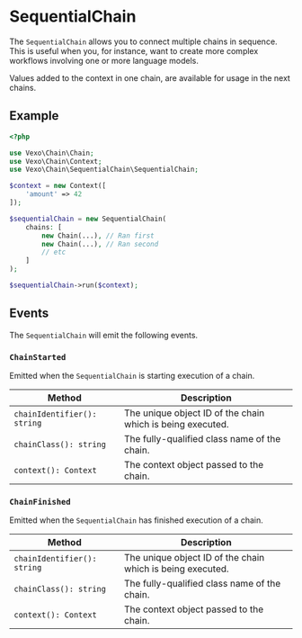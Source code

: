 # SequentialChain

The `SequentialChain` allows you to connect multiple chains in sequence. This is useful when you, for instance, want to create more complex workflows involving one or more language models.

Values added to the context in one chain, are available for usage in the next chains.

## Example

```php
<?php

use Vexo\Chain\Chain;
use Vexo\Chain\Context;
use Vexo\Chain\SequentialChain\SequentialChain;

$context = new Context([
    'amount' => 42
]);

$sequentialChain = new SequentialChain(
    chains: [
        new Chain(...), // Ran first
        new Chain(...), // Ran second
        // etc
    ]
);

$sequentialChain->run($context);
```

## Events

The `SequentialChain` will emit the following events.

### `ChainStarted`

Emitted when the `SequentialChain` is starting execution of a chain.

| Method                      | Description                                                |
| --------------------------- | ---------------------------------------------------------- |
| `chainIdentifier(): string` | The unique object ID of the chain which is being executed. |
| `chainClass(): string`      | The fully-qualified class name of the chain.               |
| `context(): Context`        | The context object passed to the chain.                    |

### `ChainFinished`

Emitted when the `SequentialChain` has finished execution of a chain.

| Method                      | Description                                                |
| --------------------------- | ---------------------------------------------------------- |
| `chainIdentifier(): string` | The unique object ID of the chain which is being executed. |
| `chainClass(): string`      | The fully-qualified class name of the chain.               |
| `context(): Context`        | The context object passed to the chain.                    |
